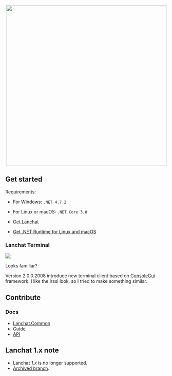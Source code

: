 <p align="center">
<img src="https://www.tofu.ovh/files/lanchat2_logo.png" width="500">
</p>

## Get started

Requirements:

* For Windows: `.NET 4.7.2`
* For Linux or macOS: `.NET Core 3.0`

* [Get Lanchat](https://github.com/tofudd/lanchat/releases)
* [Get .NET Runtime for Linux and macOS](https://dotnet.microsoft.com/download/dotnet-core/3.1)

### Lanchat Terminal

<img src="https://share.tofu.ovh/.hidden/github-images/Lanchat.png">

Looks familiar? 

Version 2.0.0.2008 introduce new terminal client based on [ConsoleGui](https://github.com/TomaszRewak/C-sharp-console-gui-framework) framework.
I like the irssi look, so I tried to make something similar.

## Contribute

### Docs
* [Lanchat.Common](https://github.com/tofudd/lanchat/blob/master/Docs/Lanchat.Common.md)
* [Guide](https://github.com/tofudd/lanchat/blob/master/Docs/Guide.md)
* [API](https://github.com/tofudd/lanchat/blob/master/Docs/API.md)

## Lanchat 1.x note
* Lanchat *1.x* is no longer supported.
* [Archived branch](https://github.com/tofudd/lanchat/tree/1.x).